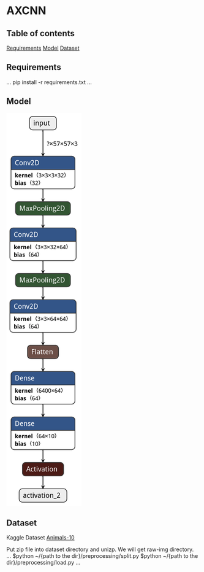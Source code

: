 # **AXCNN**
## Table of contents
[Requirements](#requirements)
[Model](#model)
[Dataset](#dataset)

## Requirements
...
pip install -r requirements.txt
...

## Model
![model architecture](./visual/my_model.h5.png)

## Dataset
Kaggle Dataset [Animals-10](https://www.kaggle.com/alessiocorrado99/animals10)

Put zip file into dataset directory and unizp.
We will get raw-img directory.
...
$python ~/{path to the dir}/preprocessing/split.py
$python ~/{path to the dir}/preprocessing/load.py
...
